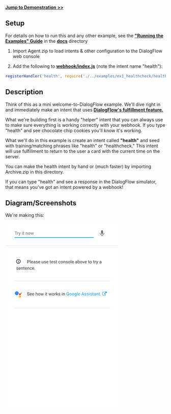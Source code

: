 **[Jump to Demonstration >>](#DiagramScreenshots)**

## Setup

For details on how to run this and any other example, see the **["Running the Examples" Guide](./../../docs/running_the_examples.md)** in the **[docs](./../../docs/README.md)** directory

1) Import Agent.zip to load intents & other configuration to the DialogFlow web console

2) Add the following to **[webhook/index.js](./../../webhook/index.js)** (note the intent name "health"):


```js
registerHandler('health', require('./../examples/ex1_healthcheck/health.intent.js'));
```

## Description

Think of this as a mini welcome-to-DialogFlow example. We'll dive right in and immediately make an intent that uses **[DialogFlow's fulfillment feature.](https://cloud.google.com/dialogflow/docs/fulfillment-overview)** 

What we're building first is a handy "helper" intent that you can always use to make sure everything is working correctly with your webhook. If you type "health" and see chocolate chip cookies you'll know it's working.

What we'll do in this example is create an intent called **"health"** and seed with training/matching phrases like "health" or "healthcheck." This intent will use fulfillment to return to the user a card with the current time on the server.

You can make the health intent by hand or (much faster) by importing Archive.zip in this directory.

If you can type "health" and see a response in the DialogFlow simulator, that means you've got an intent powered by a webhook!

## Diagram/Screenshots

We're making this:

![demo](./../../assets/examples/healthcheck.gif)